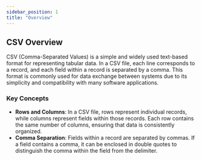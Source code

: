 ```yaml
---
sidebar_position: 1
title: "Overview"
---
```


## CSV Overview

CSV (Comma-Separated Values) is a simple and widely used text-based format for representing tabular data. In a CSV file, each line corresponds to a record, and each field within a record is separated by a comma. This format is commonly used for data exchange between systems due to its simplicity and compatibility with many software applications.

### Key Concepts

- **Rows and Columns**: In a CSV file, rows represent individual records, while columns represent fields within those records. Each row contains the same number of columns, ensuring that data is consistently organized.
- **Comma Separation**: Fields within a record are separated by commas. If a field contains a comma, it can be enclosed in double quotes to distinguish the comma within the field from the delimiter.
